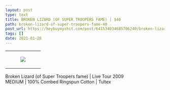 ```yaml
---
layout: post
type: text
title: BROKEN LIZARD (OF SUPER TROOPERS FAME) | $40
path: broken-lizard-of-super-troopers-fame-40
post_url: https://heybuymyshit.com/post/641534034685706240/broken-lizard-of-super-troopers-fame-40
tags: []
date: 2021-01-28
---
```




<table style="width:100%;"><tr><td style="vertical-align:top;">
      <figure class="tmblr-full" data-orig-height="2048" data-orig-width="1365" data-orig-src="https://concertshirts.netlify.app/shirts/0273/0273-01.jpg"><img src="https://64.media.tumblr.com/74fcba08b53d28f0236e71ce14f1ea46/84eaf495140c7d3d-2d/s540x810/9a1bb9da0eaf01cbef0a9a91fc621a479b5a06ea.jpg" data-orig-height="2048" data-orig-width="1365" data-orig-src="https://concertshirts.netlify.app/shirts/0273/0273-01.jpg"/></figure></td>
  </tr></table><p>
  Broken Lizard (of Super Troopers fame) | Live Tour 2009<br/>MEDIUM | 100% Combed Ringspun Cotton | Tultex
</p>
